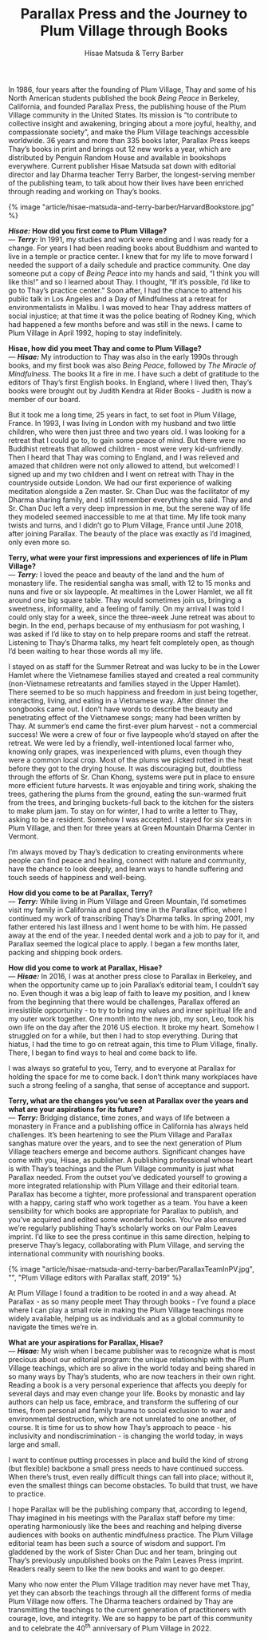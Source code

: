 ﻿---
title: Parallax Press and the Journey to Plum Village through Books
author: Hisae Matsuda & Terry Barber
---

<p class="editors-preface">In 1986, four years after the founding of Plum Village, Thay and some of his North American students published the book <i>Being Peace</i> in Berkeley, California, and founded Parallax Press, the publishing house of the Plum Village community in the United States. Its mission is “to contribute to collective insight and awakening, bringing about a more joyful, healthy, and compassionate society”, and make the Plum Village teachings accessible worldwide. 36 years and more than 335 books later, Parallax Press keeps Thay’s books in print and brings out 12 new works a year, which are distributed by Penguin Random House and available in bookshops everywhere. Current publisher Hisae Matsuda sat down with editorial director and lay Dharma teacher Terry Barber, the longest-serving member of the publishing team, to talk about how their lives have been enriched through reading and working on Thay’s books.</p>

{% image "article/hisae-matsuda-and-terry-barber/HarvardBookstore.jpg" %}

***Hisae:*** **How did you first come to Plum Village?**  
— ***Terry:*** In 1991, my studies and work were ending and I was ready for a change. For years I had been reading books about Buddhism and wanted to live in a temple or practice center. I knew that for my life to move forward I needed the support of a daily schedule and practice community. One day someone put a copy of *Being Peace* into my hands and said, “I think you will like this!” and so I learned about Thay. I thought, “If it’s possible, I’d like to go to Thay’s practice center.” Soon after, I had the chance to attend his public talk in Los Angeles and a Day of Mindfulness at a retreat for environmentalists in Malibu. I was moved to hear Thay address matters of social injustice; at that time it was the police beating of Rodney King, which had happened a few months before and was still in the news. I came to Plum Village in April 1992, hoping to stay indefinitely.

**Hisae, how did you meet Thay and come to Plum Village?**  
— ***Hisae:*** My introduction to Thay was also in the early 1990s through books, and my first book was also *Being Peace*, followed by *The Miracle of Mindfulness*. The books lit a fire in me. I have such a debt of gratitude to the editors of Thay’s first English books. In England, where I lived then, Thay’s books were brought out by Judith Kendra at Rider Books - Judith is now a member of our board. 

But it took me a long time, 25 years in fact, to set foot in Plum Village, France. In 1993, I was living in London with my husband and two little children, who were then just three and two years old. I was looking for a retreat that I could go to, to gain some peace of mind. But there were no Buddhist retreats that allowed children - most were very kid-unfriendly. Then I heard that Thay was coming to England, and I was relieved and amazed that children were not only allowed to attend, but welcomed! I signed up and my two children and I went on retreat with Thay in the countryside outside London. We had our first experience of walking meditation alongside a Zen master. Sr. Chan Duc was the facilitator of my Dharma sharing family, and I still remember everything she said. Thay and Sr. Chan Duc left a very deep impression in me, but the serene way of life they modeled seemed inaccessible to me at that time. My life took many twists and turns, and I didn’t go to Plum Village, France until June 2018, after joining Parallax. The beauty of the place was exactly as I’d imagined, only even more so.

**Terry, what were your first impressions and experiences of life in Plum Village?**  
— ***Terry:*** I loved the peace and beauty of the land and the hum of monastery life. The residential sangha was small, with 12 to 15 monks and nuns and five or six laypeople. At mealtimes in the Lower Hamlet, we all fit around one big square table. Thay would sometimes join us, bringing a sweetness, informality, and a feeling of family. On my arrival I was told I could only stay for a week, since the three-week June retreat was about to begin. In the end, perhaps because of my enthusiasm for pot washing, I was asked if I’d like to stay on to help prepare rooms and staff the retreat. Listening to Thay’s Dharma talks, my heart felt completely open, as though I’d been waiting to hear those words all my life. 

I stayed on as staff for the Summer Retreat and was lucky to be in the Lower Hamlet where the Vietnamese families stayed and created a real community (non-Vietnamese retreatants and families stayed in the Upper Hamlet). There seemed to be so much happiness and freedom in just being together, interacting, living, and eating in a Vietnamese way. After dinner the songbooks came out. I don’t have words to describe the beauty and penetrating effect of the Vietnamese songs; many had been written by Thay. At summer’s end came the first-ever plum harvest - not a commercial success! We were a crew of four or five laypeople who’d stayed on after the retreat. We were led by a friendly, well-intentioned local farmer who, knowing only grapes, was inexperienced with plums, even though they were a common local crop. Most of the plums we picked rotted in the heat before they got to the drying house. It was discouraging but, doubtless through the efforts of Sr. Chan Khong, systems were put in place to ensure more efficient future harvests. It was enjoyable and tiring work, shaking the trees, gathering the plums from the ground, eating the sun-warmed fruit from the trees, and bringing buckets-full back to the kitchen for the sisters to make plum jam. To stay on for winter, I had to write a letter to Thay, asking to be a resident. Somehow I was accepted. I stayed for six years in Plum Village, and then for three years at Green Mountain Dharma Center in Vermont. 

I’m always moved by Thay’s dedication to creating environments where people can find peace and healing, connect with nature and community, have the chance to look deeply, and learn ways to handle suffering and touch seeds of happiness and well-being.

**How did you come to be at Parallax, Terry?**  
— ***Terry:*** While living in Plum Village and Green Mountain, I’d sometimes visit my family in California and spend time in the Parallax office, where I continued my work of transcribing Thay’s Dharma talks. In spring 2001, my father entered his last illness and I went home to be with him. He passed away at the end of the year. I needed dental work and a job to pay for it, and Parallax seemed the logical place to apply. I began a few months later, packing and shipping book orders.

**How did you come to work at Parallax, Hisae?**  
— ***Hisae:*** In 2016, I was at another press close to Parallax in Berkeley, and when the opportunity came up to join Parallax’s editorial team, I couldn’t say no. Even though it was a big leap of faith to leave my position, and I knew from the beginning that there would be challenges, Parallax offered an irresistible opportunity - to try to bring my values and inner spiritual life and my outer work together. One month into the new job, my son, Leo, took his own life on the day after the 2016 US election. It broke my heart. Somehow I struggled on for a while, but then I had to stop everything. During that hiatus, I had the time to go on retreat again, this time to Plum Village, finally. There, I began to find ways to heal and come back to life.

I was always so grateful to you, Terry, and to everyone at Parallax for holding the space for me to come back. I don’t think many workplaces have such a strong feeling of a sangha, that sense of acceptance and support.

**Terry, what are the changes you’ve seen at Parallax over the years and what are your aspirations for its future?**  
— ***Terry:*** Bridging distance, time zones, and ways of life between a monastery in France and a publishing office in California has always held challenges. It’s been heartening to see the Plum Village and Parallax sanghas mature over the years, and to see the next generation of Plum Village teachers emerge and become authors. Significant changes have come with you, Hisae, as publisher. A publishing professional whose heart is with Thay’s teachings and the Plum Village community is just what Parallax needed. From the outset you’ve dedicated yourself to growing a more integrated relationship with Plum Village and their editorial team. Parallax has become a tighter, more professional and transparent operation with a happy, caring staff who work together as a team. You have a keen sensibility for which books are appropriate for Parallax to publish, and you’ve acquired and edited some wonderful books. You’ve also ensured we’re regularly publishing Thay’s scholarly works on our Palm Leaves imprint. I’d like to see the press continue in this same direction, helping to preserve Thay’s legacy, collaborating with Plum Village, and serving the international community with nourishing books. 

{% image "article/hisae-matsuda-and-terry-barber/ParallaxTeamInPV.jpg", "", "Plum Village editors with Parallax staff, 2019" %}

At Plum Village I found a tradition to be rooted in and a way ahead. At Parallax - as so many people meet Thay through books - I’ve found a place where I can play a small role in making the Plum Village teachings more widely available, helping us as individuals and as a global community to navigate the times we’re in.

**What are your aspirations for Parallax, Hisae?**  
— ***Hisae:*** My wish when I became publisher was to recognize what is most precious about our editorial program: the unique relationship with the Plum Village teachings, which are so alive in the world today and being shared in so many ways by Thay’s students, who are now teachers in their own right. Reading a book is a very personal experience that affects you deeply for several days and may even change your life. Books by monastic and lay authors can help us face, embrace, and transform the suffering of our times, from personal and family trauma to social exclusion to war and environmental destruction, which are not unrelated to one another, of course. It is time for us to show how Thay’s approach to peace - his inclusivity and nondiscrimination - is changing the world today, in ways large and small.

I want to continue putting processes in place and build the kind of strong (but flexible) backbone a small press needs to have continued success. When there’s trust, even really difficult things can fall into place; without it, even the smallest things can become obstacles. To build that trust, we have to practice. 

I hope Parallax will be the publishing company that, according to legend, Thay imagined in his meetings with the Parallax staff before my time: operating harmoniously like the bees and reaching and helping diverse audiences with books on authentic mindfulness practice. The Plum Village editorial team has been such a source of wisdom and support. I’m gladdened by the work of Sister Chan Duc and her team, bringing out Thay’s previously unpublished books on the Palm Leaves Press imprint. Readers really seem to like the new books and want to go deeper. 

Many who now enter the Plum Village tradition may never have met Thay, yet they can absorb the teachings through all the different forms of media Plum Village now offers. The Dharma teachers ordained by Thay are transmitting the teachings to the current generation of practitioners with courage, love, and integrity. We are so happy to be part of this community and to celebrate the 40<sup>th</sup> anniversary of Plum Village in 2022.
